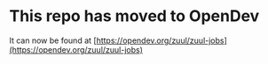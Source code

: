 # This repo has moved to OpenDev

It can now be found at [https://opendev.org/zuul/zuul-jobs](https://opendev.org/zuul/zuul-jobs)
